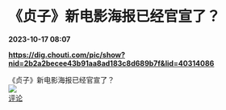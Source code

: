 # 《贞子》新电影海报已经官宣了？

**2023-10-17 08:07**

**https://dig.chouti.com/pic/show?nid=2b2a2becee43b91aa8ad183c8d689b7f&lid=40314086**

《贞子》新电影海报已经官宣了？  
![](https://img3.chouti.com/CHOUTI_231017_F5096DABBE7E4CE5A4F1B73FF0D40144.jpg)  
[评论](https://m.chouti.com/link/40314086)